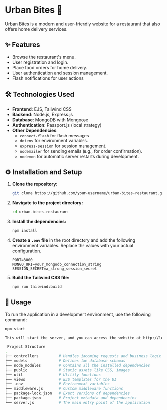 # Urban Bites 🍔

Urban Bites is a modern and user-friendly website for a restaurant that also offers home delivery services.

## ✨ Features

*   Browse the restaurant's menu.
*   User registration and login.
*   Place food orders for home delivery.
*   User authentication and session management.
*   Flash notifications for user actions.

## 🛠️ Technologies Used

*   **Frontend**: EJS, Tailwind CSS
*   **Backend**: Node.js, Express.js
*   **Database**: MongoDB with Mongoose
*   **Authentication**: Passport.js (local strategy)
*   **Other Dependencies**:
    *   `connect-flash` for flash messages.
    *   `dotenv` for environment variables.
    *   `express-session` for session management.
    *   `nodemailer` for sending emails (e.g., for order confirmation).
    *   `nodemon` for automatic server restarts during development.

## ⚙️ Installation and Setup

1.  **Clone the repository:**
    ```bash
    git clone https://github.com/your-username/urban-bites-restaurant.git
    ```
2.  **Navigate to the project directory:**
    ```bash
    cd urban-bites-restaurant
    ```
3.  **Install the dependencies:**
    ```bash
    npm install
    ```
4.  **Create a `.env` file** in the root directory and add the following environment variables. Replace the values with your actual configuration.
    ```
    PORT=3000
    MONGO_URI=your_mongodb_connection_string
    SESSION_SECRET=a_strong_session_secret
    ```
5.  **Build the Tailwind CSS file:**
    ```bash
    npm run tailwind:build
    ```

## 🚀 Usage

To run the application in a development environment, use the following command:

```bash
npm start

This will start the server, and you can access the website at http://localhost:3000

 Project Structure
.
├── controllers         # Handles incoming requests and business logic
├── models              # Defines the database schemas
├── node_modules        # Contains all the installed dependencies
├── public              # Static assets like CSS, images
├── util                # Utility functions
├── views               # EJS templates for the UI
├── .env                # Environment variables
├── middleware.js       # Custom middleware functions
├── package-lock.json   # Exact versions of dependencies
├── package.json        # Project metadata and dependencies
└── server.js           # The main entry point of the application
